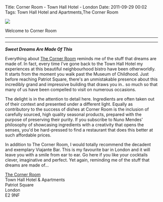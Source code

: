 Title: Corner Room - Town Hall Hotel - London
Date: 2011-09-29 00:02
Tags: Town Hall Hotel and Apartments,The Corner Room


![](/images/CornerRoomE2.jpg)

Welcome to Corner Room
*** 
***
***Sweet Dreams Are Made Of This***
 
Everything about [The Corner Room](/tag/the-corner-room.html) reminds
me of the stuff that dreams are made of. In fact, every time I've gone
back to the Town Hall Hotel my experiences at this beautiful
neighbourhood bistro have been otherworldly. It starts from the moment
you walk past the Museum of Childhood. Just before reaching Patriot
Square, there's an unmistakable presence about this incredibly grand
and impressive building that draws you in.. so much so that many of us
have been compelled to visit on numerous occasions.
 

The delight is in the attention to detail here. Ingredients are often
taken out of their context and presented under a different
light. Equally as contributory to the success of dishes at Corner Room
is the inclusion of carefully sourced, high quality seasonal products,
prepared with the purpose of preserving their purity. If you subscribe
to Nuno Mendes' philosophy of showcasing ingredients with a creativity
that opens the senses, you'd be hard-pressed to find a restaurant that
does this better at such affordable prices.
 

In addition to The Corner Room, I would totally recommend the decadent
and exemplary Viajante Bar. This is my favourite bar in London and it
will leave you with a smile from ear to ear. Go here if you like your
cocktails clever, imaginative and perfect. Yet again, reminding me of
the stuff that dreams are made of...
  
[The Corner Room](http://www.cornerroom.co.uk/)  
Town Hall Hotel & Apartments  
Patriot Square  
London  
E2 9NF
